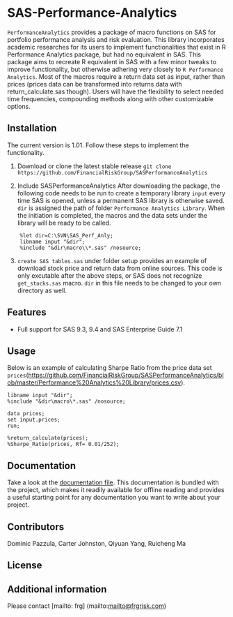 # SAS-Performance-Analytics
`PerformanceAnalytics` provides a package of macro functions on SAS for portfolio performance analysis and risk evaluation. This library incorporates academic researches for its users to implement functionalities that exist in R Performance Analytics package, but had no equivalent in SAS. This package aims to recreate R equivalent in SAS with a few minor tweaks to improve functionality, but otherwise adhering very closely to `R Performance Analytics`. Most of the macros require a return data set as input, rather than prices (prices data can be transformed into returns data with return_calculate.sas though). Users will have the flexibility to select needed time frequencies, compounding methods along with other customizable options. 

## Installation

The current version is 1.01.
Follow these steps to implement the functionality.

1. Download or clone the latest stable release
   `git clone
    https://github.com/FinancialRiskGroup/SASPerformanceAnalytics`

2. Include SASPerformanceAnalytics
    After downloading the package, the following code needs to be run to create a temporary library `input` every time SAS is opened, unless a permanent SAS library is otherwise saved. `dir` is assigned the path of folder `Performance Analytics Library`. When the initiation is completed, the macros and the data sets under the library will be ready to be called.
```sas
    %let dir=C:\SVN\SAS_Perf_Anly;
    libname input "&dir";
    %include "&dir\macro\\*.sas" /nosource;
```
3. `create SAS tables.sas` under folder setup provides an example of download stock price and return data from
   online sources. This code is only excutable after the above steps, or SAS does not recognize `get_stocks.sas` macro.
   `dir` in this file needs to be changed to your own directory as well.


## Features

* Full support for SAS 9.3, 9.4 and SAS Enterprise Guide 7.1


## Usage

Below is an example of calculating Sharpe Ratio from the price data set `prices`(https://github.com/FinancialRiskGroup/SASPerformanceAnalytics/blob/master/Performance%20Analytics%20Library/prices.csv).
```sas
libname input "&dir";
%include "&dir\macro\*.sas" /nosource;

data prices;
set input.prices;
run;

%return_calculate(prices);
%Sharpe_Ratio(prices, Rf= 0.01/252);
```


## Documentation

Take a look at the [documentation file](https://github.com/FinancialRiskGroup/SASPerformanceAnalytics/blob/master/Performance%20Analytics%20Doc.docx).
This documentation is bundled with the project, which makes it readily
available for offline reading and provides a useful starting point for
any documentation you want to write about your project.


## Contributors

Dominic Pazzula, Carter Johnston, Qiyuan Yang, Ruicheng Ma


## License



## Additional information #

Please contact [mailto: frg] (mailto:mailto@frgrisk.com)
